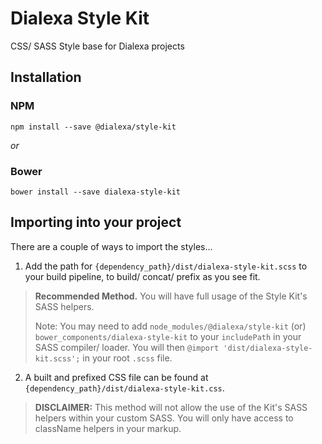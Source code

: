 # Dialexa Style Kit

CSS/ SASS Style base for Dialexa projects


## Installation

### NPM
```
npm install --save @dialexa/style-kit
```


_or_

### Bower
```
bower install --save dialexa-style-kit
```


## Importing into your project

There are a couple of ways to import the styles...

1. Add the path for `{dependency_path}/dist/dialexa-style-kit.scss` to your build pipeline, to build/ concat/ prefix as you see fit.
  > **Recommended Method.** You will have full usage of the Style Kit's SASS helpers.
  >
  > Note: You may need to add `node_modules/@dialexa/style-kit` (or) `bower_components/dialexa-style-kit` to your `includePath` in your SASS compiler/ loader. You will then `@import 'dist/dialexa-style-kit.scss';` in your root `.scss` file.

2. A built and prefixed CSS file can be found at `{dependency_path}/dist/dialexa-style-kit.css`.
  > **DISCLAIMER:** This method will not allow the use of the Kit's SASS helpers within your custom SASS. You will only have access to className helpers in your markup.
